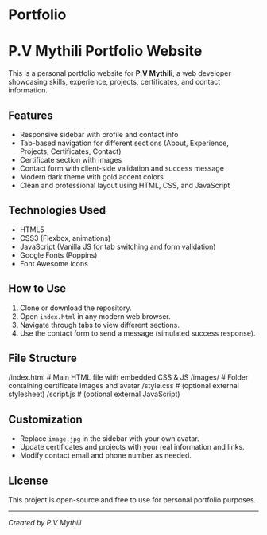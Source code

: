 # Portfolio
# P.V Mythili Portfolio Website

This is a personal portfolio website for **P.V Mythili**, a web developer showcasing skills, experience, projects, certificates, and contact information.

## Features

- Responsive sidebar with profile and contact info
- Tab-based navigation for different sections (About, Experience, Projects, Certificates, Contact)
- Certificate section with images
- Contact form with client-side validation and success message
- Modern dark theme with gold accent colors
- Clean and professional layout using HTML, CSS, and JavaScript

## Technologies Used

- HTML5
- CSS3 (Flexbox, animations)
- JavaScript (Vanilla JS for tab switching and form validation)
- Google Fonts (Poppins)
- Font Awesome icons

## How to Use

1. Clone or download the repository.
2. Open `index.html` in any modern web browser.
3. Navigate through tabs to view different sections.
4. Use the contact form to send a message (simulated success response).

## File Structure

/index.html # Main HTML file with embedded CSS & JS
/images/ # Folder containing certificate images and avatar
/style.css # (optional external stylesheet)
/script.js # (optional external JavaScript)


## Customization

- Replace `image.jpg` in the sidebar with your own avatar.
- Update certificates and projects with your real information and links.
- Modify contact email and phone number as needed.

## License

This project is open-source and free to use for personal portfolio purposes.

---

*Created by P.V Mythili*
